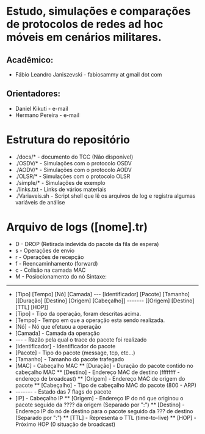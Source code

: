 Estudo, simulações e comparações de protocolos de redes ad hoc móveis em cenários militares.
============================================================================================

Acadêmico:
----------
* Fábio Leandro Janiszevski - fabiosammy at gmail dot com

Orientadores:
-------------
* Daniel Kikuti   - e-mail
* Hermano Pereira - e-mail

Estrutura do repositório
========================
* ./docs/*       - documento do TCC (Não disponível)
* ./OSDV/*       - Simulações com o protocolo OSDV
* ./AODV/*       - Simulações com o protocolo AODV
* ./OLSR/*       - Simulações com o protocolo OLSR
* ./simple/*     - Simulações de exemplo
* ./links.txt    - Links de vários materiais 
* ./Variaveis.sh - Script shell que lê os arquivos de log e registra algumas variáveis de análise

Arquivo de logs ([nome].tr)
======================
* D - DROP (Retirada indevida do pacote da fila de espera)
* s - Operações de envio
* r - Operações de recepção
* f - Reencaminhamento (forward)
* c - Colisão na camada MAC
* M - Posiocionamento do nó
Sintaxe:
--------
* [Tipo] [Tempo] [Nó] [Camada] --- [Identificador] [Pacote] [Tamanho] [[Duração] [Destino] [Origem] [Cabeçalho]] ------- [[Origem] [Destino] [TTL] [HOP]]
* [Tipo]          - Tipo da operação, foram descritas acima.
* [Tempo]         - Tempo em que a operação esta sendo realizada.
* [Nó]            - Nó que efetuou a operação
* [Camada]        - Camada da operação
* ---             - Razão pela qual o trace do pacote foi realizado
* [Identificador] - Identificador do pacote
* [Pacote]        - Tipo do pacote (message, tcp, etc...)
* [Tamanho]       - Tamanho do pacote trafegado
* [MAC]           - Cabeçalho MAC
** [Duração]      - Duração do pacote contido no cabeçalho MAC
** [Destino]      - Endereço MAC de destino (ffffffff - endereço de broadcast)
** [Origem]       - Endereço MAC de origem do pacote
** [Cabeçalho]    - Tipo de cabeçalho MAC do pacote (800 - ARP)
* -------         - Estado das 7 flags do pacote
* [IP]            - Cabeçalho IP
** [Origem]       - Endereço IP do nó que originou o pacote seguido da ???? da origem (Separado por ":")
** [Destino]      - Endereço IP do nó de destino para o pacote seguido da ??? de destino (Separado por ":")
** [TTL]          - Representa o TTL (time-to-live)
** [HOP]          - Próximo HOP (0 situação de broadcast)

